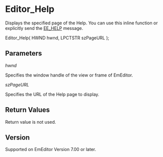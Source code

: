 # Editor\_Help

Displays the specified page of the Help. You can use this inline function or explicitly send
the [EE\_HELP](../message/ee_help)
message.

Editor\_Help( HWND hwnd, LPCTSTR szPageURL );

## Parameters

_hwnd_

Specifies the window handle of the view or frame of EmEditor.

_szPageURL_

Specifies the URL of the Help page to display.

## Return Values

Return value is not used.

## Version

Supported on EmEditor Version 7.00 or later.

